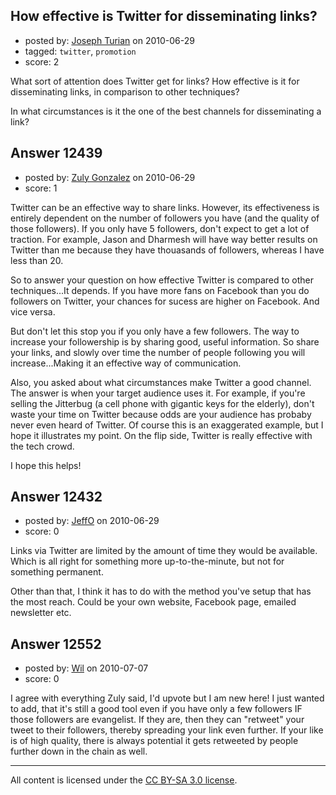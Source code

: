 ## How effective is Twitter for disseminating links?

- posted by: [Joseph Turian](https://stackexchange.com/users/-1/423-joseph-turian) on 2010-06-29
- tagged: `twitter`, `promotion`
- score: 2

What sort of attention does Twitter get for links?
How effective is it for disseminating links, in comparison to other techniques?

In what circumstances is it the one of the best channels for disseminating a link?


## Answer 12439

- posted by: [Zuly Gonzalez](https://stackexchange.com/users/-1/2692-zuly-gonzalez) on 2010-06-29
- score: 1

Twitter can be an effective way to share links. However, its effectiveness is entirely dependent on the number of followers you have (and the quality of those followers). If you only have 5 followers, don't expect to get a lot of traction. For example, Jason and Dharmesh will have way better results on Twitter than me because they have thouasands of followers, whereas I have less than 20.

So to answer your question on how effective Twitter is compared to other techniques...It depends. If you have 
more fans on Facebook than you do followers on Twitter, your chances for sucess are higher on Facebook. And vice versa.

But don't let this stop you if you only have a few followers. The way to increase your followership is by sharing good, useful information. So share your links, and slowly over time the number of people following you will increase...Making it an effective way of communication.

Also, you asked about what circumstances make Twitter a good channel. The answer is when your target audience uses it. For example, if you're selling the Jitterbug (a cell phone with gigantic keys for the elderly), don't waste your time on Twitter because odds are your audience has probaby never even heard of Twitter. Of course this is an exaggerated example, but I hope it illustrates my point. On the flip side, Twitter is really effective with the tech crowd.

I hope this helps!


## Answer 12432

- posted by: [JeffO](https://stackexchange.com/users/-1/1796-jeffo) on 2010-06-29
- score: 0

Links via Twitter are limited by the amount of time they would be available. Which is all right for something more up-to-the-minute, but not for something permanent.

Other than that, I think it has to do with the method you've setup that has the most reach. Could be your own website, Facebook page, emailed newsletter etc.


## Answer 12552

- posted by: [Wil](https://stackexchange.com/users/-1/3747-wil) on 2010-07-07
- score: 0

I agree with everything Zuly said, I'd upvote but I am new here!  I just wanted to add, that it's still a good tool even if you have only a few followers IF those followers are evangelist.  If they are, then they can "retweet" your tweet to their followers, thereby spreading your link even further.  If your like is of high quality, there is always potential it gets retweeted by people further down in the chain as well.



---

All content is licensed under the [CC BY-SA 3.0 license](https://creativecommons.org/licenses/by-sa/3.0/).
